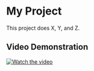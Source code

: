 # My Project

This project does X, Y, and Z.

## Video Demonstration

[![Watch the video](https://img.youtube.com/vi/gBncKRbZoMU/maxresdefault.jpg)](https://www.youtube.com/watch?v=gBncKRbZoMU)
